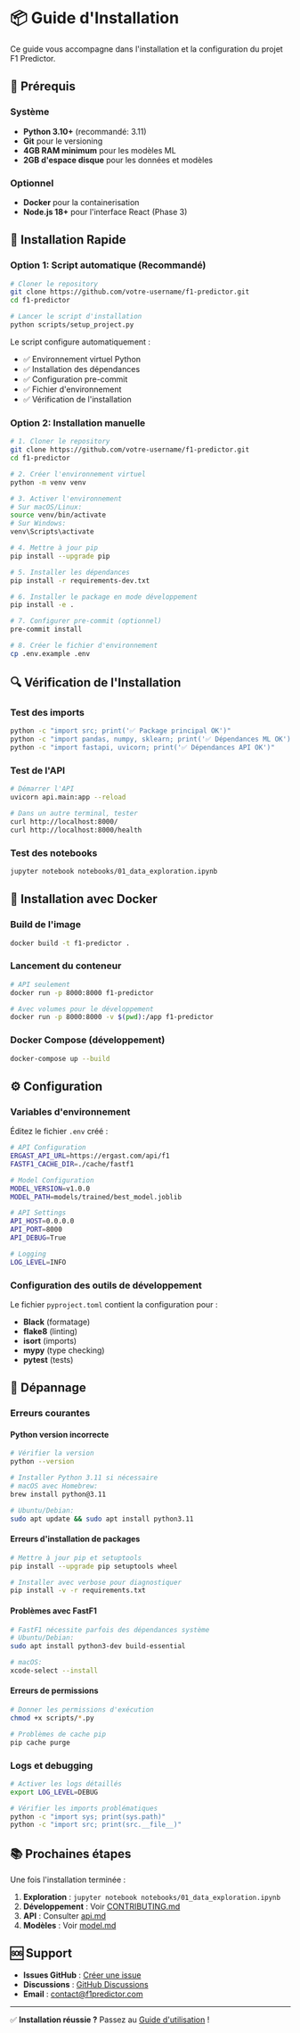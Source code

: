 # 📦 Guide d'Installation

Ce guide vous accompagne dans l'installation et la configuration du projet F1 Predictor.

## 🔧 Prérequis

### Système
- **Python 3.10+** (recommandé: 3.11)
- **Git** pour le versioning
- **4GB RAM minimum** pour les modèles ML
- **2GB d'espace disque** pour les données et modèles

### Optionnel
- **Docker** pour la containerisation
- **Node.js 18+** pour l'interface React (Phase 3)

## 🚀 Installation Rapide

### Option 1: Script automatique (Recommandé)

```bash
# Cloner le repository
git clone https://github.com/votre-username/f1-predictor.git
cd f1-predictor

# Lancer le script d'installation
python scripts/setup_project.py
```

Le script configure automatiquement :
- ✅ Environnement virtuel Python
- ✅ Installation des dépendances
- ✅ Configuration pre-commit
- ✅ Fichier d'environnement
- ✅ Vérification de l'installation

### Option 2: Installation manuelle

```bash
# 1. Cloner le repository
git clone https://github.com/votre-username/f1-predictor.git
cd f1-predictor

# 2. Créer l'environnement virtuel
python -m venv venv

# 3. Activer l'environnement
# Sur macOS/Linux:
source venv/bin/activate
# Sur Windows:
venv\Scripts\activate

# 4. Mettre à jour pip
pip install --upgrade pip

# 5. Installer les dépendances
pip install -r requirements-dev.txt

# 6. Installer le package en mode développement
pip install -e .

# 7. Configurer pre-commit (optionnel)
pre-commit install

# 8. Créer le fichier d'environnement
cp .env.example .env
```

## 🔍 Vérification de l'Installation

### Test des imports
```bash
python -c "import src; print('✅ Package principal OK')"
python -c "import pandas, numpy, sklearn; print('✅ Dépendances ML OK')"
python -c "import fastapi, uvicorn; print('✅ Dépendances API OK')"
```

### Test de l'API
```bash
# Démarrer l'API
uvicorn api.main:app --reload

# Dans un autre terminal, tester
curl http://localhost:8000/
curl http://localhost:8000/health
```

### Test des notebooks
```bash
jupyter notebook notebooks/01_data_exploration.ipynb
```

## 🐳 Installation avec Docker

### Build de l'image
```bash
docker build -t f1-predictor .
```

### Lancement du conteneur
```bash
# API seulement
docker run -p 8000:8000 f1-predictor

# Avec volumes pour le développement
docker run -p 8000:8000 -v $(pwd):/app f1-predictor
```

### Docker Compose (développement)
```bash
docker-compose up --build
```

## ⚙️ Configuration

### Variables d'environnement

Éditez le fichier `.env` créé :

```bash
# API Configuration
ERGAST_API_URL=https://ergast.com/api/f1
FASTF1_CACHE_DIR=./cache/fastf1

# Model Configuration
MODEL_VERSION=v1.0.0
MODEL_PATH=models/trained/best_model.joblib

# API Settings
API_HOST=0.0.0.0
API_PORT=8000
API_DEBUG=True

# Logging
LOG_LEVEL=INFO
```

### Configuration des outils de développement

Le fichier `pyproject.toml` contient la configuration pour :
- **Black** (formatage)
- **flake8** (linting)
- **isort** (imports)
- **mypy** (type checking)
- **pytest** (tests)

## 🔧 Dépannage

### Erreurs courantes

#### Python version incorrecte
```bash
# Vérifier la version
python --version

# Installer Python 3.11 si nécessaire
# macOS avec Homebrew:
brew install python@3.11

# Ubuntu/Debian:
sudo apt update && sudo apt install python3.11
```

#### Erreurs d'installation de packages
```bash
# Mettre à jour pip et setuptools
pip install --upgrade pip setuptools wheel

# Installer avec verbose pour diagnostiquer
pip install -v -r requirements.txt
```

#### Problèmes avec FastF1
```bash
# FastF1 nécessite parfois des dépendances système
# Ubuntu/Debian:
sudo apt install python3-dev build-essential

# macOS:
xcode-select --install
```

#### Erreurs de permissions
```bash
# Donner les permissions d'exécution
chmod +x scripts/*.py

# Problèmes de cache pip
pip cache purge
```

### Logs et debugging

```bash
# Activer les logs détaillés
export LOG_LEVEL=DEBUG

# Vérifier les imports problématiques
python -c "import sys; print(sys.path)"
python -c "import src; print(src.__file__)"
```

## 📚 Prochaines étapes

Une fois l'installation terminée :

1. **Exploration** : `jupyter notebook notebooks/01_data_exploration.ipynb`
2. **Développement** : Voir [CONTRIBUTING.md](../CONTRIBUTING.md)
3. **API** : Consulter [api.md](api.md)
4. **Modèles** : Voir [model.md](model.md)

## 🆘 Support

- **Issues GitHub** : [Créer une issue](https://github.com/votre-username/f1-predictor/issues)
- **Discussions** : [GitHub Discussions](https://github.com/votre-username/f1-predictor/discussions)
- **Email** : contact@f1predictor.com

---

✅ **Installation réussie ?** Passez au [Guide d'utilisation](usage.md) ! 